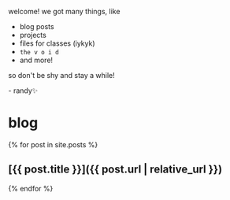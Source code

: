 welcome! we got many things, like

- blog posts
- projects
- files for classes (iykyk)
- `the v o i d`
- and more!

so don't be shy and stay a while!

\- randy✨

# blog

{% for post in site.posts %}

## [{{ post.title }}]({{ post.url | relative_url }})

{% endfor %}
